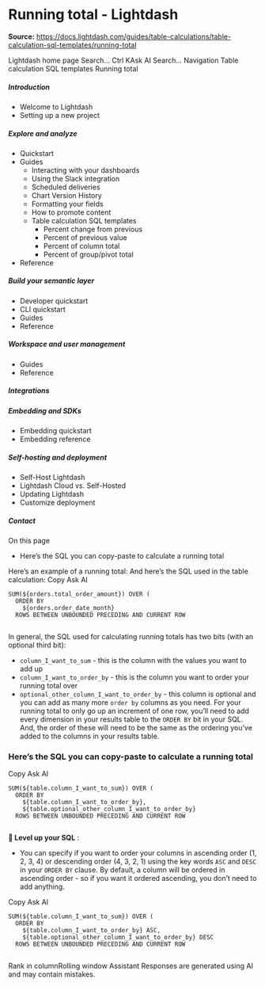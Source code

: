 # Running total - Lightdash

**Source:** https://docs.lightdash.com/guides/table-calculations/table-calculation-sql-templates/running-total

Lightdash home page
Search...
Ctrl KAsk AI
Search...
Navigation
Table calculation SQL templates
Running total
##### Introduction
  * Welcome to Lightdash
  * Setting up a new project


##### Explore and analyze
  * Quickstart
  * Guides
    * Interacting with your dashboards
    * Using the Slack integration
    * Scheduled deliveries
    * Chart Version History
    * Formatting your fields
    * How to promote content
    * Table calculation SQL templates
      * Percent change from previous
      * Percent of previous value
      * Percent of column total
      * Percent of group/pivot total
  * Reference


##### Build your semantic layer
  * Developer quickstart
  * CLI quickstart
  * Guides
  * Reference


##### Workspace and user management
  * Guides
  * Reference


##### Integrations


##### Embedding and SDKs
  * Embedding quickstart
  * Embedding reference


##### Self-hosting and deployment
  * Self-Host Lightdash
  * Lightdash Cloud vs. Self-Hosted
  * Updating Lightdash
  * Customize deployment


##### Contact


On this page
  * Here’s the SQL you can copy-paste to calculate a running total


Here’s an example of a running total: And here’s the SQL used in the table calculation:
Copy
Ask AI
```
SUM(${orders.total_order_amount}) OVER (
  ORDER BY
    ${orders.order_date_month}
  ROWS BETWEEN UNBOUNDED PRECEDING AND CURRENT ROW


```

In general, the SQL used for calculating running totals has two bits (with an optional third bit):
  * `column_I_want_to_sum` - this is the column with the values you want to add up
  * `column_I_want_to_order_by` - this is the column you want to order your running total over
  * `optional_other_column_I_want_to_order_by` - this column is optional and you can add as many more `order by` columns as you need. For your running total to only go up an increment of one row, you’ll need to add every dimension in your results table to the `ORDER BY` bit in your SQL. And, the order of these will need to be the same as the ordering you’ve added to the columns in your results table.


###  Here’s the SQL you can copy-paste to calculate a running total
Copy
Ask AI
```
SUM(${table.column_I_want_to_sum}) OVER (
  ORDER BY
    ${table.column_I_want_to_order_by},
    ${table.optional_other_column_I_want_to_order_by}
  ROWS BETWEEN UNBOUNDED PRECEDING AND CURRENT ROW


```

**💎 Level up your SQL** :
  * You can specify if you want to order your columns in ascending order (1, 2, 3, 4) or descending order (4, 3, 2, 1) using the key words `ASC` and `DESC` in your `ORDER BY` clause. By default, a column will be ordered in ascending order - so if you want it ordered ascending, you don’t need to add anything.


Copy
Ask AI
```
SUM(${table.column_I_want_to_sum}) OVER (
  ORDER BY
    ${table.column_I_want_to_order_by} ASC,
    ${table.optional_other_column_I_want_to_order_by} DESC
  ROWS BETWEEN UNBOUNDED PRECEDING AND CURRENT ROW


```

Rank in columnRolling window
Assistant
Responses are generated using AI and may contain mistakes.


